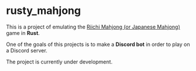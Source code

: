 # rusty_mahjong

This is a project of emulating the [Riichi Mahjong (or Japanese Mahjong)](https://en.wikipedia.org/wiki/Japanese_Mahjong) game in **Rust**.

One of the goals of this projects is to make a **Discord bot** in order to play on a Discord server.

The project is currently under development.